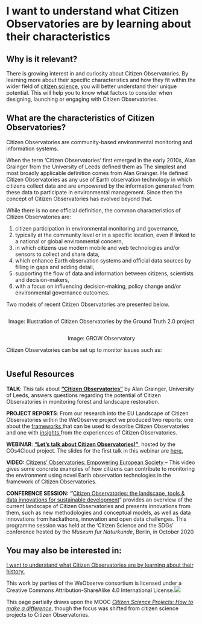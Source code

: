 # I want to understand what Citizen Observatories are by learning about their characteristics

## Why is it relevant?

There is growing interest in and curiosity about Citizen Observatories. By learning more about their specific characteristics and how they fit within the wider field of [citizen science](https://en.wikipedia.org/wiki/Citizen_science), you will better understand their unique potential. This will help you to know what  factors to consider when designing, launching or engaging with Citizen Observatories.&#x20;

## What are the characteristics of Citizen Observatories?

Citizen Observatories are community-based environmental monitoring and information systems.

When the term ‘Citizen Observatories’ first emerged in the early 2010s, Alan Grainger from the University of Leeds defined them as The simplest and most broadly applicable definition comes from Alan Grainger. He defined Citizen Observatories as any use of Earth observation technology in which citizens collect data and are empowered by the information generated from these data to participate in environmental management. Since then the concept of Citizen Observatories has evolved beyond that.

While there is no one official definition, the common characteristics of Citizen Observatories are:

1. citizen participation in environmental monitoring and governance,
2. typically at the community level or in a specific location, even if linked to a national or global environmental concern,
3. in which citizens use modern mobile and web technologies and/or sensors to collect and share data,
4. which enhance Earth observation systems and official data sources by filling in gaps and adding detail,
5. supporting the flow of data and information between citizens, scientists and decision-makers,
6. with a focus on influencing decision-making, policy change and/or environmental governance outcomes.

Two models of recent Citizen Observatories are presented below.

<figure><img src="https://www.weobserve.eu/wp-content/uploads/2021/03/Cookbook4.jpg" alt=""><figcaption></figcaption></figure>

<p align="center">Image: Illustration of Citizen Observatories by the Ground Truth 2.0 project</p>

<figure><img src="../.gitbook/assets/image.png" alt=""><figcaption></figcaption></figure>

<p align="center">Image: GROW Observatory</p>

<p align="center"></p>

Citizen Observatories can be set up to monitor issues such as:

<figure><img src="https://www.weobserve.eu/wp-content/uploads/2021/12/WO-Cookbook-Image.jpg" alt=""><figcaption></figcaption></figure>

## Useful Resources

**TALK**: This talk about [**“Citizen Observatories”**](https://www.youtube.com/watch?v=KP8ZznOMaDc\&ab_channel=FoodandAgricultureOrganizationoftheUnitedNations) by Alan Grainger, University of Leeds, answers questions regarding the potential of Citizen Observatories in monitoring forest and landscape restoration.

**PROJECT REPORTS**: From our research into the EU Landscape of Citizen Observatories within the WeObserve project we produced two reports: one about the [frameworks ](https://zenodo.org/record/3670895)that can be used to describe Citizen Observatories and one with [insights ](https://zenodo.org/record/4472670)from the experiences of Citizen Observatories.

**WEBINAR**: [**“Let’s talk about Citizen Observatories!”**](https://cos4cloud-eosc.eu/events/lets-talk-about-citizen-observatories/), hosted by the COs4Cloud project. The slides for the first talk in this webinar are [here.](https://www.slideshare.net/MobileMaggie/the-landscape-of-citizen-observatories-across-the-eu-esa-phiweek-2018)

**VIDEO:**[ Citizens’ Observatories: Empowering European Society ](https://www.youtube.com/watch?v=3WBIl0X8kUA\&ab_channel=EUScience%26Innovation)– This video gives some concrete examples of how citizens can contribute to monitoring the environment using novel Earth observation technologies in the framework of Citizen Observatories.

**CONFERENCE SESSION:** **“**[Citizen Observatories: the landscape, tools & data innovations for sustainable development](https://www.youtube.com/watch?v=e5RyQawDfEg\&list=PLeTlYFAGADkOHH3DyfkBkfGEmJzfDDpIp\&index=10\&ab_channel=Museumf%C3%BCrNaturkundeBerlin)“  provides an overview of the current landscape of Citizen Observatories and presents innovations from them, such as new methodologies and conceptual models, as well as data innovations from hackathons, innovation and open data challenges. This programme session was held at the ‘Citizen Science and the SDGs’ conference hosted by the _Museum fur Naturkunde_, Berlin, in October 2020

## You may also be interested in:

[I want to understand what Citizen Observatories are by learning about their history.](https://books.fablabbcn.org/creating-successful-and-sustainable-cos-toolkit/~/revisions/LKuZ7Ak1FYzlNEznk44U/getting-to-know-and-understand-citizen-observatories/i-want-to-understand-what-citizen-observatories-are-by-learning-about-the-history-of-cos)



This work by parties of the WeObserve consortium is licensed under a Creative Commons Attribution-ShareAlike 4.0 International License.![](https://www.weobserve.eu/wp-content/uploads/2021/03/CC.png)

This page partially draws upon the MOOC [_Citizen Science Projects: How to make a difference_](https://www.futurelearn.com/courses/weobserve-the-earth/4), though the focus was shifted from citizen science projects to Citizen Observatories.

